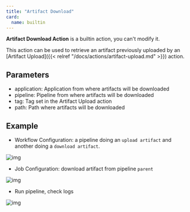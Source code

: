 ```yaml
---
title: "Artifact Download"
card: 
  name: builtin
---
```



**Artifact Download Action** is a builtin action, you can't modify it.

This action can be used to retrieve an artifact previously uploaded by an [Artifact Upload]({{< relref "/docs/actions/artifact-upload.md" >}}) action.

## Parameters
* application: Application from where artifacts will be downloaded
* pipeline: Pipeline from where artifacts will be downloaded
* tag: Tag set in the Artifact Upload action
* path: Path where artifacts will be downloaded

## Example

* Workflow Configuration: a pipeline doing an `upload artifact` and another doing a `download artifact`.

![img](/images/workflows.pipelines.actions.builtin.artifact-download-workflow.png)

* Job Configuration: download artifact from pipeline `parent`

![img](/images/workflows.pipelines.actions.builtin.artifact-download-job.png)

* Run pipeline, check logs

![img](/images/workflows.pipelines.actions.builtin.artifact-download-logs.png)
